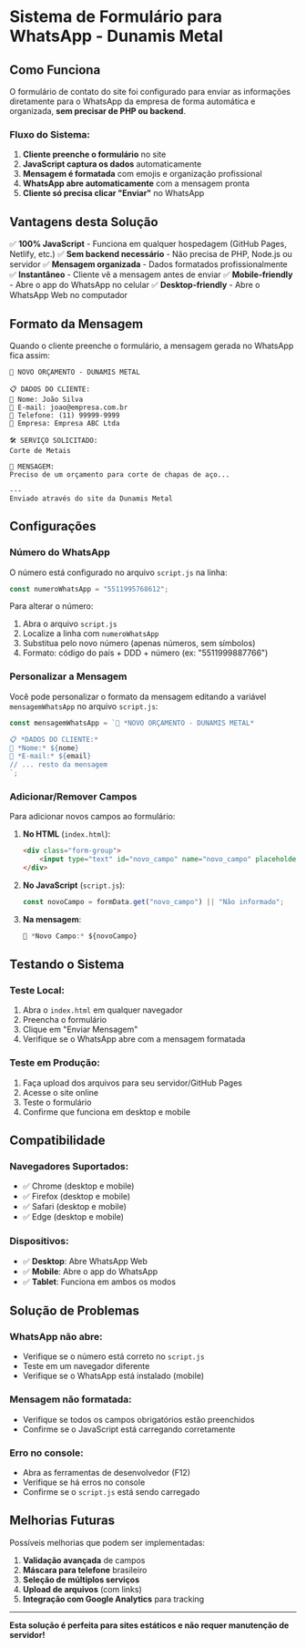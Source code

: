 # Sistema de Formulário para WhatsApp - Dunamis Metal

## Como Funciona

O formulário de contato do site foi configurado para enviar as informações diretamente para o WhatsApp da empresa de forma automática e organizada, **sem precisar de PHP ou backend**.

### Fluxo do Sistema:

1. **Cliente preenche o formulário** no site
2. **JavaScript captura os dados** automaticamente
3. **Mensagem é formatada** com emojis e organização profissional
4. **WhatsApp abre automaticamente** com a mensagem pronta
5. **Cliente só precisa clicar "Enviar"** no WhatsApp

## Vantagens desta Solução

✅ **100% JavaScript** - Funciona em qualquer hospedagem (GitHub Pages, Netlify, etc.)
✅ **Sem backend necessário** - Não precisa de PHP, Node.js ou servidor
✅ **Mensagem organizada** - Dados formatados profissionalmente
✅ **Instantâneo** - Cliente vê a mensagem antes de enviar
✅ **Mobile-friendly** - Abre o app do WhatsApp no celular
✅ **Desktop-friendly** - Abre o WhatsApp Web no computador

## Formato da Mensagem

Quando o cliente preenche o formulário, a mensagem gerada no WhatsApp fica assim:

```
🔧 NOVO ORÇAMENTO - DUNAMIS METAL

📋 DADOS DO CLIENTE:
👤 Nome: João Silva
📧 E-mail: joao@empresa.com.br
📱 Telefone: (11) 99999-9999
🏢 Empresa: Empresa ABC Ltda

🛠️ SERVIÇO SOLICITADO:
Corte de Metais

💬 MENSAGEM:
Preciso de um orçamento para corte de chapas de aço...

---
Enviado através do site da Dunamis Metal
```

## Configurações

### Número do WhatsApp
O número está configurado no arquivo `script.js` na linha:
```javascript
const numeroWhatsApp = "5511995768612";
```

Para alterar o número:
1. Abra o arquivo `script.js`
2. Localize a linha com `numeroWhatsApp`
3. Substitua pelo novo número (apenas números, sem símbolos)
4. Formato: código do país + DDD + número (ex: "5511999887766")

### Personalizar a Mensagem
Você pode personalizar o formato da mensagem editando a variável `mensagemWhatsApp` no arquivo `script.js`:

```javascript
const mensagemWhatsApp = `🔧 *NOVO ORÇAMENTO - DUNAMIS METAL*

📋 *DADOS DO CLIENTE:*
👤 *Nome:* ${nome}
📧 *E-mail:* ${email}
// ... resto da mensagem
`;
```

### Adicionar/Remover Campos
Para adicionar novos campos ao formulário:

1. **No HTML** (`index.html`):
   ```html
   <div class="form-group">
       <input type="text" id="novo_campo" name="novo_campo" placeholder="Novo Campo">
   </div>
   ```

2. **No JavaScript** (`script.js`):
   ```javascript
   const novoCampo = formData.get("novo_campo") || "Não informado";
   ```

3. **Na mensagem**:
   ```javascript
   📝 *Novo Campo:* ${novoCampo}
   ```

## Testando o Sistema

### Teste Local:
1. Abra o `index.html` em qualquer navegador
2. Preencha o formulário
3. Clique em "Enviar Mensagem"
4. Verifique se o WhatsApp abre com a mensagem formatada

### Teste em Produção:
1. Faça upload dos arquivos para seu servidor/GitHub Pages
2. Acesse o site online
3. Teste o formulário
4. Confirme que funciona em desktop e mobile

## Compatibilidade

### Navegadores Suportados:
- ✅ Chrome (desktop e mobile)
- ✅ Firefox (desktop e mobile)
- ✅ Safari (desktop e mobile)
- ✅ Edge (desktop e mobile)

### Dispositivos:
- ✅ **Desktop**: Abre WhatsApp Web
- ✅ **Mobile**: Abre o app do WhatsApp
- ✅ **Tablet**: Funciona em ambos os modos

## Solução de Problemas

### WhatsApp não abre:
- Verifique se o número está correto no `script.js`
- Teste em um navegador diferente
- Verifique se o WhatsApp está instalado (mobile)

### Mensagem não formatada:
- Verifique se todos os campos obrigatórios estão preenchidos
- Confirme se o JavaScript está carregando corretamente

### Erro no console:
- Abra as ferramentas de desenvolvedor (F12)
- Verifique se há erros no console
- Confirme se o `script.js` está sendo carregado

## Melhorias Futuras

Possíveis melhorias que podem ser implementadas:

1. **Validação avançada** de campos
2. **Máscara para telefone** brasileiro
3. **Seleção de múltiplos serviços**
4. **Upload de arquivos** (com links)
5. **Integração com Google Analytics** para tracking

---

**Esta solução é perfeita para sites estáticos e não requer manutenção de servidor!**

